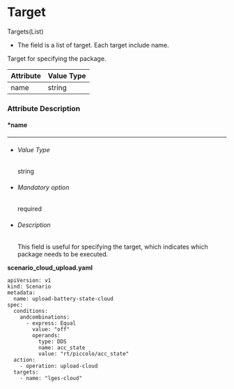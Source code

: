 # Target

Targets(List)

- The field is a list of target. Each target include name.

  

Target for specifying the package.

| Attribute | Value Type |
| --------- | ---------- |
| name      | string     |



### Attribute Description



#### *name

------

- ###### Value Type

  string

- ###### Mandatory option

  required

- ###### Description

  This field is useful for specifying the target, which indicates which package needs to be executed.

**scenario_cloud_upload.yaml**

```
apiVersion: v1
kind: Scenario
metadata:
  name: upload-battery-state-cloud
spec:
  conditions:
    andcombinations:
      - express: Equal
        value: "off"
        operands:
          type: DDS
          name: acc_state
          value: "rt/piccolo/acc_state"
  action:
    - operation: upload-cloud
  targets:
    - name: "lges-cloud"
```